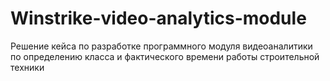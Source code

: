 # Winstrike-video-analytics-module
 Решение кейса по разработке программного модуля видеоаналитики по определению класса и фактического времени работы строительной техники
